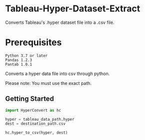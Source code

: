 # Tableau-Hyper-Dataset-Extract

Converts Tableau's .hyper dataset file into a .csv file.

# Prerequisites
```
Python 3.7 or later
Pandas 1.2.3
Pantab 1.0.1
```

Converts a hyper data file into csv through python.

Please note: You must use the exact path.

## Getting Started

```python
import HyperConvert as hc

hyper = tableau_data_path.hyper
dest = destination_path.csv

hc.hyper_to_csv(hyper, dest)
```
